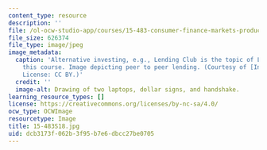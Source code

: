 ```yaml
---
content_type: resource
description: ''
file: /ol-ocw-studio-app/courses/15-483-consumer-finance-markets-product-design-and-fintech-spring-2018/dcb3173f062b3f95b7e6dbcc27be0705_15-483S18.jpg
file_size: 626374
file_type: image/jpeg
image_metadata:
  caption: 'Alternative investing, e.g., Lending Club is the topic of Lecture 8 in
    this course. Image depicting peer to peer lending. (Courtesy of [InvestmentZen](http://www.investmentzen.com).
    License: CC BY.)'
  credit: ''
  image-alt: Drawing of two laptops, dollar signs, and handshake.
learning_resource_types: []
license: https://creativecommons.org/licenses/by-nc-sa/4.0/
ocw_type: OCWImage
resourcetype: Image
title: 15-483S18.jpg
uid: dcb3173f-062b-3f95-b7e6-dbcc27be0705
---
```

